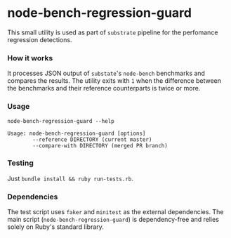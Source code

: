 # node-bench-regression-guard

This small utility is used as part of `substrate` pipeline for the perfomance regression detections.

### How it works

It processes JSON output of `substate`'s `node-bench` benchmarks and compares the results. The utility exits with `1` when the difference between the benchmarks and their reference counterparts is twice or more.

### Usage

```
node-bench-regression-guard --help

Usage: node-bench-regression-guard [options]
        --reference DIRECTORY (current master)
        --compare-with DIRECTORY (merged PR branch)
```

### Testing

Just `bundle install && ruby run-tests.rb`.

### Dependencies

The test script uses `faker` and `minitest` as the external dependencies. The main script (`node-bench-regression-guard`) is dependency-free and relies solely on Ruby's standard library.
